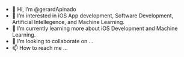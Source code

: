 - 👋 Hi, I’m @gerardApinado
- 👀 I’m interested in iOS App development, Software Development, Artificial Intellegence, and Machine Learning.  
- 🌱 I’m currently learning more about iOS Development and Machine Learning.
- 💞️ I’m looking to collaborate on ...
- 📫 How to reach me ...

<!---
gerardApinado/gerardApinado is a ✨ special ✨ repository because its `README.md` (this file) appears on your GitHub profile.
You can click the Preview link to take a look at your changes.
--->
